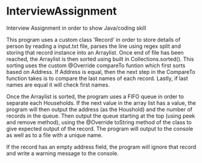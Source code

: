 # InterviewAssignment
Interview Assignment in order to show Java/coding skill

This program uses a custom class 'Record' in order to store details of person by reading a input.txt file, parses the line using regex split and storing
that record instance into an Arraylist. Once end of file has been reached, the Arraylist is then sorted using built in Collections.sorted(). This sorting uses the custom @Override compareTo funtion which first sorts based on Address. If Address is equal, then the next step in the CompareTo function takes is to compare the last names of each record. Lastly, if last names are equal it will check first names. 

Once the Arraylist is sorted, the program uses a FIFO queue in order to separate each Households. If the next value in the array list has a value, the program will then output the address (as the Houshold) and the number of records in the queue. Then output the queue starting at the top (using peek and remove method), using the @Override toString method of the class to give expected output of the record. The program will output to the console as well as to a file with a unique name.

If the record has an empty address field, the program will ignore that record and write a warning message to the console.
